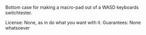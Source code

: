 Bottom case for making a macro-pad out of a WASD keyboards switchtester.

License: None, as in do what you want with it.
Guarantees: None whatsoever
